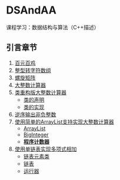 # DSAndAA
课程学习：数据结构与算法（C++描述）
## 引言章节
1. [百元百鸡](/introduction_1/chicken100.cpp)
2. [整型转字符数组](/introduction_1/convert.cpp)
3. [螺旋矩阵](/introduction_2/matrix.cpp)
4. [大整数计算器](/introduction_2/summator.cpp)
5. [类重构版大整数计算器](/introduction_3/BigInteger.h)
    * [类的声明](/introduction_3/BigInteger.h)
    * [类的实现](/introduction_3/BigInteger.cpp)
6. [逆序输出非负整数](/introduction_3/reverse.cpp)
7. [使用简单的ArrayList支持实现大整数计算器](/algorithm_analysis/)
    * [ArrayList](/algorithm_analysis/array_list.h)
    * [BigInteger](/algorithm_analysis/BigInteger2.h)
    * **[程序计数器](/algorithm_analysis/code_counter.py)**
8. [使用单链表实现多项式相加](/algorithm_analysis/)
    * [链表元素类](/algorithm_analysis/MultinomialElem.h)
    * [链表](/algorithm_analysis/Multinomial.h)
    * [运行器](/algorithm_analysis/multinomial_runner.cpp)